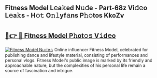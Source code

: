 ## Fitness Model L𝚎a𝚔ed N𝚞𝚍e - Part-68z Vi𝚍𝚎o L𝚎a𝚔s - H𝚘𝚝 O𝚗𝚕yf𝚊ns P𝚑𝚘tos KkoZv

# <h2><a href="http://kf7123.oniu.top/?m=Fitness+Model">🔗👉 🔴 Fitness Model P𝚑ot𝚘𝚜 V𝚒d𝚎o</a></h2>

[![Fitness Model Nu𝚍e𝚜](https://i.imgur.com/0qMVB7G.gif)](http://kf7123.oniu.top/?m=Fitness+Model)
Online influencer Fitness Model, celebrated for publishing dance and lifestyle material, consisting of performances and personal vlogs. Fitness Model's public image is marked by its friendly and approachable nature, but the complexities of his personal life remain a source of fascination and intrigue.  
